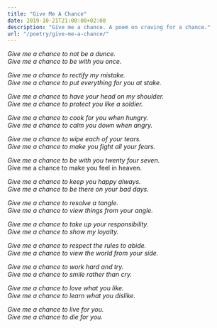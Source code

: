```yaml
---
title: "Give Me A Chance"
date: 2019-10-21T21:00:00+02:00
description: "Give me a chance. A poem on craving for a chance."
url: "/poetry/give-me-a-chance/"
---
```


<i>Give me a chance to not be a dunce.<br>
Give me a chance to be with you once.<br></i>

<i>Give me a chance to rectify my mistake.<br>
Give me a chance to put everything for you at stake.<br></i>

<i>Give me a chance to have your head on my shoulder.<br>
Give me a chance to protect you like a soldier.<br></i>

<i>Give me a chance to cook for you when hungry.<br>
Give me a chance to calm you down when angry.<br></i>

<i>Give me a chance to wipe each of your tears.<br>
Give me a chance to make you fight all your fears.<br></i>

<i>Give me a chance to be with you twenty four seven.<br></i>
Give me a chance to make you feel in heaven.<br>

<i>Give me a chance to keep you happy always.<br>
Give me a chance to be there on your bad days.<br></i>

<i>Give me a chance to resolve a tangle.<br>
Give me a chance to view things from your angle.<br></i>

<i>Give me a chance to take up your responsibility.<br>
Give me a chance to show my loyalty.<br></i>

<i>Give me a chance to respect the rules to abide.<br>
Give me a chance to view the world from your side.<br></i>

<i>Give me a chance to work hard and try.<br>
Give me a chance to smile rather than cry.<br></i>

<i>Give me a chance to love what you like.<br>
Give me a chance to learn what you dislike.<br></i>

<i>Give me a chance to live for you.<br>
Give me a chance to die for you.</i>